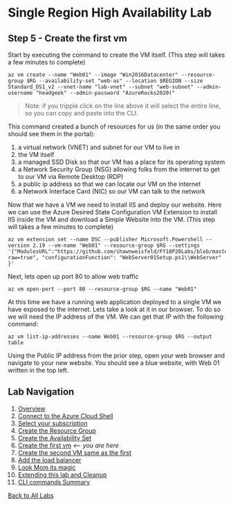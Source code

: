 # Single Region High Availability Lab 
## Step 5 - Create the first vm

Start by executing the command to create the VM itself. (This step will takes a few minutes to complete)

```
az vm create --name "Web01" --image "Win2016Datacenter" --resource-group $RG --availability-set "web-as" --location $REGION --size Standard_DS1_v2 --vnet-name "lab-vnet" --subnet "web-subnet" --admin-username "headgeek" --admin-password "AzureRocks2020("
```

>Note: if you tripple click on the line above it will select the entire line, so you can copy and paste into the CLI.

This command created a bunch of resources for us (in the same order you should see them in the portal):
1. a virtual network (VNET) and subnet for our VM to live in
1. the VM itself
1. a managed SSD Disk so that our VM has a place for its operating system
1. a Network Security Group (NSG) allowing folks from the internet to get to our VM via Remote Desktop (RDP)
1. a public ip address so that we can locate our VM on the internet
1. a Network Interface Card (NIC) so our VM can talk to the network

Now that we have a VM we need to install IIS and deploy our website. Here we can use the Azure Desired State Configuration VM Extension to install IIS inside the VM and download a Simple Website into the VM.  (This step will takes a few minutes to complete)

```
az vm extension set --name DSC --publisher Microsoft.Powershell --version 2.19 --vm-name "Web01" --resource-group $RG --settings '{"ModulesURL":"https://github.com/shawnweisfeld/FY18P20Labs/blob/master/AzureIaaS/SingleRegionHALab/assets/WebServerSetup.zip?raw=true", "configurationFunction": "WebServer01Setup.ps1\\WebServer" }'
```


Next, lets open up port 80 to allow web traffic

```
az vm open-port --port 80 --resource-group $RG --name "Web01"
```

At this time we have a running web application deployed to a single VM we have exposed to the internet. Lets take a look at it in our browser. To do so we will need the IP address of the VM. We can get that IP with the following command:

```
az vm list-ip-addresses --name Web01 --resource-group $RG --output table
```

Using the Public IP address from the prior step, open your web browser and navigate to your new website. You should see a blue website, with Web 01 written in the top left. 


## Lab Navigation
1. [Overview](./) 
1. [Connect to the Azure Cloud Shell](./step01.html)
1. [Select your subscription](./step02.html)
1. [Create the Resource Group](./step03.html)
1. [Create the Availability Set](./step04.html)
1. [Create the first vm](./step05.html) *<-- you are here*
1. [Create the second VM same as the first](./step06.html)
1. [Add the load balancer](./step07.html)
1. [Look Mom its magic](./step08.html)
1. [Extending this lab and Cleanup](./step09.html)
1. [CLI commands Summary](./summary.html)

[Back to All Labs](../index.html)